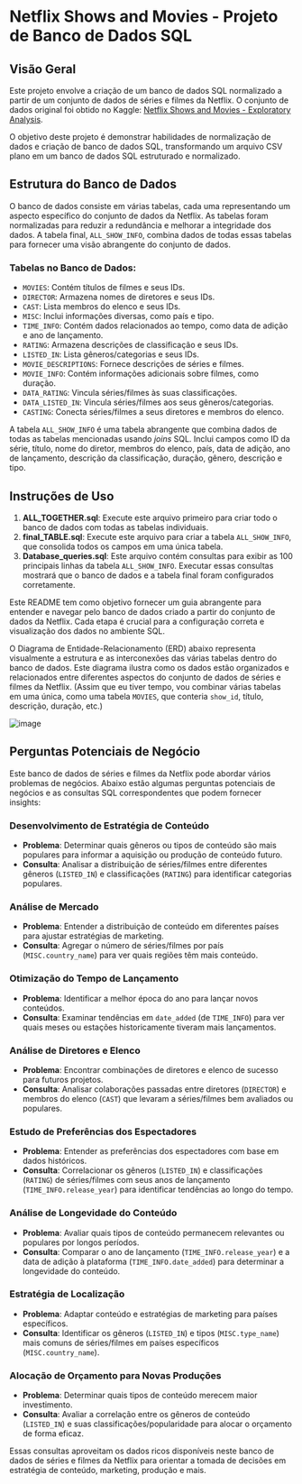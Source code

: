 
# Netflix Shows and Movies - Projeto de Banco de Dados SQL

## Visão Geral
Este projeto envolve a criação de um banco de dados SQL normalizado a partir de um conjunto de dados de séries e filmes da Netflix. O conjunto de dados original foi obtido no Kaggle: [Netflix Shows and Movies - Exploratory Analysis](https://www.kaggle.com/code/shivamb/netflix-shows-and-movies-exploratory-analysis/input).

O objetivo deste projeto é demonstrar habilidades de normalização de dados e criação de banco de dados SQL, transformando um arquivo CSV plano em um banco de dados SQL estruturado e normalizado.

## Estrutura do Banco de Dados
O banco de dados consiste em várias tabelas, cada uma representando um aspecto específico do conjunto de dados da Netflix. As tabelas foram normalizadas para reduzir a redundância e melhorar a integridade dos dados. A tabela final, `ALL_SHOW_INFO`, combina dados de todas essas tabelas para fornecer uma visão abrangente do conjunto de dados.

### Tabelas no Banco de Dados:
- `MOVIES`: Contém títulos de filmes e seus IDs.
- `DIRECTOR`: Armazena nomes de diretores e seus IDs.
- `CAST`: Lista membros do elenco e seus IDs.
- `MISC`: Inclui informações diversas, como país e tipo.
- `TIME_INFO`: Contém dados relacionados ao tempo, como data de adição e ano de lançamento.
- `RATING`: Armazena descrições de classificação e seus IDs.
- `LISTED_IN`: Lista gêneros/categorias e seus IDs.
- `MOVIE_DESCRIPTIONS`: Fornece descrições de séries e filmes.
- `MOVIE_INFO`: Contém informações adicionais sobre filmes, como duração.
- `DATA_RATING`: Vincula séries/filmes às suas classificações.
- `DATA_LISTED_IN`: Vincula séries/filmes aos seus gêneros/categorias.
- `CASTING`: Conecta séries/filmes a seus diretores e membros do elenco.

A tabela `ALL_SHOW_INFO` é uma tabela abrangente que combina dados de todas as tabelas mencionadas usando *joins* SQL. Inclui campos como ID da série, título, nome do diretor, membros do elenco, país, data de adição, ano de lançamento, descrição da classificação, duração, gênero, descrição e tipo.

## Instruções de Uso
1. **ALL_TOGETHER.sql**: Execute este arquivo primeiro para criar todo o banco de dados com todas as tabelas individuais.
2. **final_TABLE.sql**: Execute este arquivo para criar a tabela `ALL_SHOW_INFO`, que consolida todos os campos em uma única tabela.
3. **Database_queries.sql**: Este arquivo contém consultas para exibir as 100 principais linhas da tabela `ALL_SHOW_INFO`. Executar essas consultas mostrará que o banco de dados e a tabela final foram configurados corretamente.

Este README tem como objetivo fornecer um guia abrangente para entender e navegar pelo banco de dados criado a partir do conjunto de dados da Netflix. Cada etapa é crucial para a configuração correta e visualização dos dados no ambiente SQL.

O Diagrama de Entidade-Relacionamento (ERD) abaixo representa visualmente a estrutura e as interconexões das várias tabelas dentro do banco de dados. Este diagrama ilustra como os dados estão organizados e relacionados entre diferentes aspectos do conjunto de dados de séries e filmes da Netflix. (Assim que eu tiver tempo, vou combinar várias tabelas em uma única, como uma tabela `MOVIES`, que conteria `show_id`, título, descrição, duração, etc.)

![image](https://github.com/miniquinox/Netflix-Database-SQL/assets/63688331/d9f5a8b6-50ba-4197-b7a5-fb48fd73a552)

## Perguntas Potenciais de Negócio

Este banco de dados de séries e filmes da Netflix pode abordar vários problemas de negócios. Abaixo estão algumas perguntas potenciais de negócios e as consultas SQL correspondentes que podem fornecer insights:

### Desenvolvimento de Estratégia de Conteúdo
- **Problema**: Determinar quais gêneros ou tipos de conteúdo são mais populares para informar a aquisição ou produção de conteúdo futuro.
- **Consulta**: Analisar a distribuição de séries/filmes entre diferentes gêneros (`LISTED_IN`) e classificações (`RATING`) para identificar categorias populares.

### Análise de Mercado
- **Problema**: Entender a distribuição de conteúdo em diferentes países para ajustar estratégias de marketing.
- **Consulta**: Agregar o número de séries/filmes por país (`MISC.country_name`) para ver quais regiões têm mais conteúdo.

### Otimização do Tempo de Lançamento
- **Problema**: Identificar a melhor época do ano para lançar novos conteúdos.
- **Consulta**: Examinar tendências em `date_added` (de `TIME_INFO`) para ver quais meses ou estações historicamente tiveram mais lançamentos.

### Análise de Diretores e Elenco
- **Problema**: Encontrar combinações de diretores e elenco de sucesso para futuros projetos.
- **Consulta**: Analisar colaborações passadas entre diretores (`DIRECTOR`) e membros do elenco (`CAST`) que levaram a séries/filmes bem avaliados ou populares.

### Estudo de Preferências dos Espectadores
- **Problema**: Entender as preferências dos espectadores com base em dados históricos.
- **Consulta**: Correlacionar os gêneros (`LISTED_IN`) e classificações (`RATING`) de séries/filmes com seus anos de lançamento (`TIME_INFO.release_year`) para identificar tendências ao longo do tempo.

### Análise de Longevidade do Conteúdo
- **Problema**: Avaliar quais tipos de conteúdo permanecem relevantes ou populares por longos períodos.
- **Consulta**: Comparar o ano de lançamento (`TIME_INFO.release_year`) e a data de adição à plataforma (`TIME_INFO.date_added`) para determinar a longevidade do conteúdo.

### Estratégia de Localização
- **Problema**: Adaptar conteúdo e estratégias de marketing para países específicos.
- **Consulta**: Identificar os gêneros (`LISTED_IN`) e tipos (`MISC.type_name`) mais comuns de séries/filmes em países específicos (`MISC.country_name`).

### Alocação de Orçamento para Novas Produções
- **Problema**: Determinar quais tipos de conteúdo merecem maior investimento.
- **Consulta**: Avaliar a correlação entre os gêneros de conteúdo (`LISTED_IN`) e suas classificações/popularidade para alocar o orçamento de forma eficaz.

Essas consultas aproveitam os dados ricos disponíveis neste banco de dados de séries e filmes da Netflix para orientar a tomada de decisões em estratégia de conteúdo, marketing, produção e mais.
